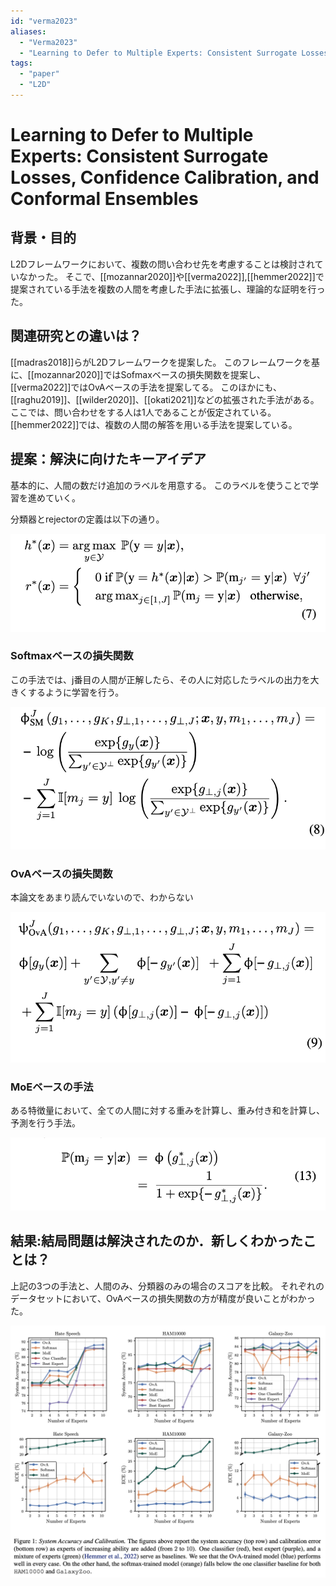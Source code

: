 ```yaml
---
id: "verma2023"
aliases:
  - "Verma2023"
  - "Learning to Defer to Multiple Experts: Consistent Surrogate Losses, Confidence Calibration, and Conformal Ensembles"
tags:
  - "paper"
  - "L2D"
---
```

# Learning to Defer to Multiple Experts: Consistent Surrogate Losses, Confidence Calibration, and Conformal Ensembles

## 背景・目的

L2Dフレームワークにおいて、複数の問い合わせ先を考慮することは検討されていなかった。
そこで、[[mozannar2020]]や[[verma2022]],[[hemmer2022]]で提案されている手法を複数の人間を考慮した手法に拡張し、理論的な証明を行った。

## 関連研究との違いは？

[[madras2018]]らがL2Dフレームワークを提案した。
このフレームワークを基に、[[mozannar2020]]ではSofmaxベースの損失関数を提案し、[[verma2022]]ではOvAベースの手法を提案してる。
このほかにも、[[raghu2019]]、[[wilder2020]]、[[okati2021]]などの拡張された手法がある。
ここでは、問い合わせをする人は1人であることが仮定されている。
[[hemmer2022]]では、複数の人間の解答を用いる手法を提案している。

## 提案：解決に向けたキーアイデア

基本的に、人間の数だけ追加のラベルを用意する。
このラベルを使うことで学習を進めていく。

分類器とrejectorの定義は以下の通り。

![](./img/verma2023_clsrej.png)

### Softmaxベースの損失関数

この手法では、j番目の人間が正解したら、その人に対応したラベルの出力を大きくするように学習を行う。

![](./img/verma2023_softmax.png)

### OvAベースの損失関数

本論文をあまり読んでいないので、わからない

![](./img/verma2023_ova.png)

### MoEベースの手法

ある特徴量において、全ての人間に対する重みを計算し、重み付き和を計算し、予測を行う手法。

![](./img/verma2023_MoE.png)


## 結果:結局問題は解決されたのか．新しくわかったことは？

上記の3つの手法と、人間のみ、分類器のみの場合のスコアを比較。
それぞれのデータセットにおいて、OvAベースの損失関数の方が精度が良いことがわかった。

![](./img/verma2023_res.png)


